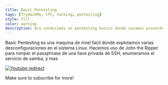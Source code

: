 ```yaml
---
title: Basic Pentesting
tags: [TryHackMe, CTF, hacking, pentesting]
style: fill
color: warning
description: Aca conducimos un pentesting basico donde sacamos provecho de varias desconfiguraciones
---
```


Basic Pentesting es una maquina de nivel facil donde explotamos varias desconfiguraciones en el sistema Linux. Hacemos uso de John the Ripper para romper el passphrase de una llave privada de SSH, enumeramos el servicio de samba, y mas


[![Youtube redirect](https://img.youtube.com/vi/AbYHj-UKa44/0.jpg)](https://www.youtube.com/watch?v=AbYHj-UKa44)


Make sure to subscribe for more!
